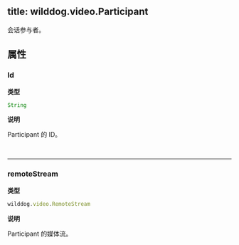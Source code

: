 ﻿title: wilddog.video.Participant
---

会话参与者。

## 属性

### Id

**类型**

```js
String
```

**说明**

Participant 的 ID。

</br>

---

### remoteStream

**类型**

```js
wilddog.video.RemoteStream
```

**说明**

Participant 的媒体流。
